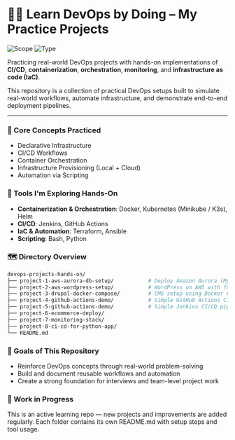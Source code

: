 # 👨‍💻 Learn DevOps by Doing – My Practice Projects

![Scope](https://img.shields.io/badge/Scope-Learning-orange?style=for-the-badge)
![Type](https://img.shields.io/badge/Type-Portfolio-blueviolet?style=for-the-badge)

Practicing real-world DevOps projects with hands-on implementations of **CI/CD**, **containerization**, **orchestration**, **monitoring**, and **infrastructure as code (IaC)**.

This repository is a collection of practical DevOps setups built to simulate real-world workflows, automate infrastructure, and demonstrate end-to-end deployment pipelines.

---

### 🧠 Core Concepts Practiced

- Declarative Infrastructure
- CI/CD Workflows
- Container Orchestration
- Infrastructure Provisioning (Local + Cloud)
- Automation via Scripting


### 🧰 Tools I'm Exploring Hands-On

- **Containerization & Orchestration**: Docker, Kubernetes (Minikube / K3s), Helm
- **CI/CD**: Jenkins, GitHub Actions
- **IaC & Automation**: Terraform, Ansible
- **Scripting**: Bash, Python


### 🗺️ Directory Overview

```sh
devops-projects-hands-on/
├── project-1-aws-aurora-db-setup/           # Deploy Amazon Aurora (MySQL) in VPC
├── project-2-aws-wordpress-setup/           # WordPress on AWS with full infra
├── project-3-drupal-docker-compose/         # CMS setup using Docker Compose
├── project-4-github-actions-demo/           # Simple GitHub Actions CI/CD pipeline
├── project-5-github-actions-demo/           # Simple Jenkins CI/CD pipeline
├── project-6-ecommerce-deploy/
├── project-7-monitoring-stack/
├── project-8-ci-cd-for-python-app/
└── README.md
```

### 🎯 Goals of This Repository

- Reinforce DevOps concepts through real-world problem-solving
- Build and document reusable workflows and automation
- Create a strong foundation for interviews and team-level project work


### 🚧 Work in Progress

This is an active learning repo — new projects and improvements are added regularly.
Each folder contains its own README.md with setup steps and tool usage.
